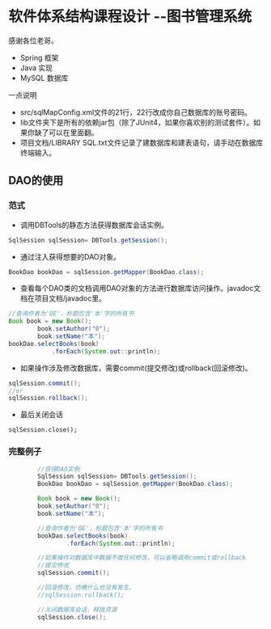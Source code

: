 # 软件体系结构课程设计 --图书管理系统
感谢各位老哥。
- Spring  框架
- Java     实现
- MySQL 数据库

一点说明
- src/sqlMapConfig.xml文件的21行，22行改成你自己数据库的账号密码。
- lib文件夹下是所有的依赖jar包（除了JUnit4，如果你喜欢别的测试套件）。如果你缺了可以在里面翻。
- 项目文档/LIBRARY SQL.txt文件记录了建数据库和建表语句，请手动在数据库终端输入。

## DAO的使用
### 范式
- 调用DBTools的静态方法获得数据库会话实例。
```java
SqlSession sqlSession= DBTools.getSession();
```
- 通过注入获得想要的DAO对象。
```java
BookDao bookDao = sqlSession.getMapper(BookDao.class);
```
- 查看每个DAO类的文档调用DAO对象的方法进行数据库访问操作。javadoc文档在项目文档/javadoc里。
```java
//查询作者为'QE'，标题包含'本'字的所有书
Book book = new Book();
        book.setAuthor("0");
        book.setName("本");
bookDao.selectBooks(book)
            .forEach(System.out::println);
```
- 如果操作涉及修改数据库，需要commit(提交修改)或rollback(回滚修改)。
```java
sqlSession.commit();
//or
sqlSession.rollback();
```
- 最后关闭会话
```
sqlSession.close();
```

### 完整例子
```java
        //获得DAO实例
        SqlSession sqlSession= DBTools.getSession();
        BookDao bookDao = sqlSession.getMapper(BookDao.class);

        Book book = new Book();
        book.setAuthor("0");
        book.setName("本");

        //查询作者为'QE'，标题包含'本'字的所有书
        bookDao.selectBooks(book)
                .forEach(System.out::println);

        //如果操作对数据库中数据不做任何修改，可以省略调用commit或rollback
        //提交修改
        sqlSession.commit();

        //回滚修改，仿佛什么也没有发生。
        //sqlSession.rollback();

        //关闭数据库会话，释放资源
        sqlSession.close();
```
